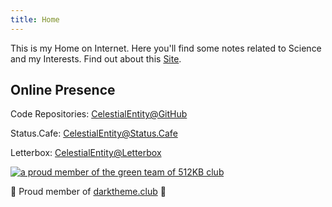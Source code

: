 ```yaml
---
title: Home
---
```

<p>This is my Home on Internet. Here you'll find some notes related to Science and my Interests. Find out about this <a href="/about">Site</a>.</p>
<h2>Online Presence</h2>
<p>Code Repositories: <a href="https://github.com/stardoom4">CelestialEntity@GitHub</a></p>
<p>Status.Cafe: <a href="https://status.cafe/users/celestialentity">CelestialEntity@Status.Cafe</a></p>
<p>Letterbox: <a href="https://letterboxd.com/celestialentity/">CelestialEntity@Letterbox</a></p>
<a href="https://512kb.club"><img src="https://512kb.club/assets/images/green-team.svg" alt="a proud member of the green team of 512KB club" /></a>
<p>👻 Proud member of <a href="https://darktheme.club/">darktheme.club</a> 👻</p>

